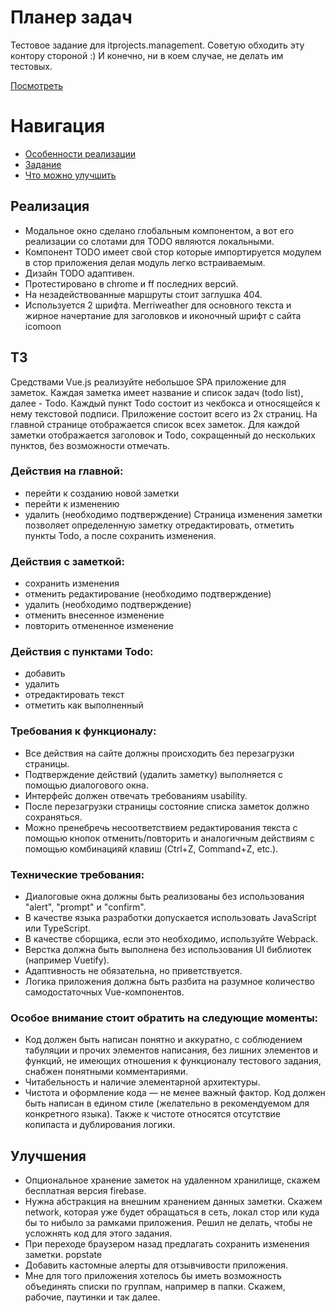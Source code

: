 # Планер задач
Тестовое задание для itprojects.management.
Советую обходить эту контору стороной :)
И конечно, ни в коем случае, не делать им тестовых.

[Посмотреть](https://guest363.github.io/TODO_test/)

# Навигация
- [Особенности реализации](#Реализация)
- [Задание](#ТЗ)
- [Что можно улучшить](#Улучшения)

## Реализация
- Модальное окно сделано глобальным компонентом, а вот его реализации со слотами для TODO являются локальными.
- Компонент TODO имеет свой стор которые импортируется модулем в стор приложения делая модуль легко встраиваемым.
- Дизайн TODO адаптивен.
- Протестировано в chrome и ff последних версий.
- На незадействованные маршруты стоит заглушка 404.
- Используется 2 шрифта. Merriweather для основного текста и жирное начертание для заголовков и иконочный шрифт с сайта icomoon

## ТЗ
Средствами Vue.js реализуйте небольшое SPA приложение для заметок.
Каждая заметка имеет название и список задач (todo list), далее - Todo.
Каждый пункт Todo состоит из чекбокса и относящейся к нему текстовой подписи.
Приложение состоит всего из 2х страниц.
На главной странице отображается список всех заметок.
Для каждой заметки отображается заголовок и Todo, сокращенный до нескольких пунктов, без возможности отмечать.
### Действия на главной:
- перейти к созданию новой заметки
- перейти к изменению
- удалить (необходимо подтверждение)
Страница изменения заметки позволяет определенную заметку отредактировать, отметить пункты Todo, а после сохранить изменения.
### Действия с заметкой:
- сохранить изменения
- отменить редактирование (необходимо подтверждение)
- удалить (необходимо подтверждение)
- отменить внесенное изменение
- повторить отмененное изменение
### Действия с пунктами Todo:
- добавить
- удалить
- отредактировать текст
- отметить как выполненный
### Требования к функционалу:
- Все действия на сайте должны происходить без перезагрузки страницы.
- Подтверждение действий (удалить заметку) выполняется с помощью диалогового окна.
- Интерфейс должен отвечать требованиям usability.
- После перезагрузки страницы состояние списка заметок должно сохраняться.
- Можно пренебречь несоответствием редактирования текста с помощью кнопок отменить/повторить и аналогичным действиям с помощью комбинацияй клавиш (Ctrl+Z, Command+Z, etc.).
### Технические требования:
- Диалоговые окна должны быть реализованы без использования "alert", "prompt" и "confirm".
- В качестве языка разработки допускается использовать JavaScript или TypeScript.
- В качестве сборщика, если это необходимо, используйте Webpack.
- Верстка должна быть выполнена без использования UI библиотек (например Vuetify).
- Адаптивность не обязательна, но приветствуется.
- Логика приложения должна быть разбита на разумное количество самодостаточных Vue-компонентов.
### Особое внимание стоит обратить на следующие моменты:
- Код должен быть написан понятно и аккуратно, с соблюдением табуляции и прочих элементов написания, без лишних элементов и функций, не имеющих отношения к функционалу тестового задания, снабжен понятными комментариями.
- Читабельность и наличие элементарной архитектуры.
- Чистота и оформление кода — не менее важный фактор. Код должен быть написан в едином стиле (желательно в рекомендуемом для конкретного языка). Также к чистоте относятся отсутствие копипаста и дублирования логики.

## Улучшения
- Опциональное хранение заметок на удаленном хранилище, скажем бесплатная версия firebase.
- Нужна абстракция на внешним хранением данных заметки. Скажем network, которая уже будет обращаться в сеть, локал стор или куда бы то нибыло за рамками приложения. Решил не делать, чтобы не усложнять код для этого задания.
- При переходе браузером назад предлагать сохранить изменения заметки. popstate 
- Добавить кастомные алерты для отзывчивости приложения.
- Мне для того приложения хотелось бы иметь возможность объединять списки по группам, например в папки. Скажем, рабочие, паутинки и так далее.
